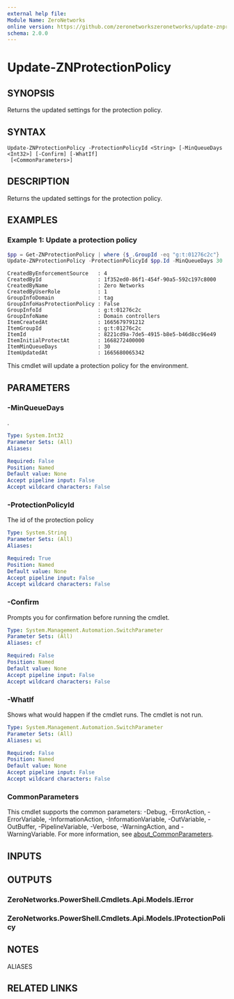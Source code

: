 ```yaml
---
external help file:
Module Name: ZeroNetworks
online version: https://github.com/zeronetworkszeronetworks/update-znprotectionpolicy
schema: 2.0.0
---
```


# Update-ZNProtectionPolicy

## SYNOPSIS
Returns the updated settings for the protection policy.

## SYNTAX

```
Update-ZNProtectionPolicy -ProtectionPolicyId <String> [-MinQueueDays <Int32>] [-Confirm] [-WhatIf]
 [<CommonParameters>]
```

## DESCRIPTION
Returns the updated settings for the protection policy.

## EXAMPLES

### Example 1: Update a protection policy
```powershell
$pp = Get-ZNProtectionPolicy | where {$_.GroupId -eq "g:t:01276c2c"}
Update-ZNProtectionPolicy -ProtectionPolicyId $pp.Id -MinQueueDays 30
```

```output
CreatedByEnforcementSource   : 4
CreatedById                  : 1f352ed0-86f1-454f-90a5-592c197c8000
CreatedByName                : Zero Networks
CreatedByUserRole            : 1
GroupInfoDomain              : tag
GroupInfoHasProtectionPolicy : False
GroupInfoId                  : g:t:01276c2c
GroupInfoName                : Domain controllers
ItemCreatedAt                : 1665679791212
ItemGroupId                  : g:t:01276c2c
ItemId                       : 8221cd9a-7de5-4915-b8e5-b46d8cc96e49
ItemInitialProtectAt         : 1668272400000
ItemMinQueueDays             : 30
ItemUpdatedAt                : 1665680065342
```

This cmdlet will update a protection policy for the environment.

## PARAMETERS

### -MinQueueDays
.

```yaml
Type: System.Int32
Parameter Sets: (All)
Aliases:

Required: False
Position: Named
Default value: None
Accept pipeline input: False
Accept wildcard characters: False
```

### -ProtectionPolicyId
The id of the protection policy

```yaml
Type: System.String
Parameter Sets: (All)
Aliases:

Required: True
Position: Named
Default value: None
Accept pipeline input: False
Accept wildcard characters: False
```

### -Confirm
Prompts you for confirmation before running the cmdlet.

```yaml
Type: System.Management.Automation.SwitchParameter
Parameter Sets: (All)
Aliases: cf

Required: False
Position: Named
Default value: None
Accept pipeline input: False
Accept wildcard characters: False
```

### -WhatIf
Shows what would happen if the cmdlet runs.
The cmdlet is not run.

```yaml
Type: System.Management.Automation.SwitchParameter
Parameter Sets: (All)
Aliases: wi

Required: False
Position: Named
Default value: None
Accept pipeline input: False
Accept wildcard characters: False
```

### CommonParameters
This cmdlet supports the common parameters: -Debug, -ErrorAction, -ErrorVariable, -InformationAction, -InformationVariable, -OutVariable, -OutBuffer, -PipelineVariable, -Verbose, -WarningAction, and -WarningVariable. For more information, see [about_CommonParameters](http://go.microsoft.com/fwlink/?LinkID=113216).

## INPUTS

## OUTPUTS

### ZeroNetworks.PowerShell.Cmdlets.Api.Models.IError

### ZeroNetworks.PowerShell.Cmdlets.Api.Models.IProtectionPolicy

## NOTES

ALIASES

## RELATED LINKS

